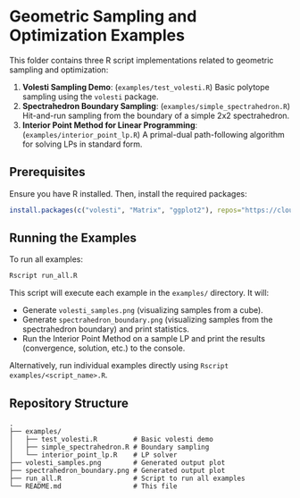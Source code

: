 # Geometric Sampling and Optimization Examples

This folder contains three R script implementations related to geometric sampling and optimization:

1.  **Volesti Sampling Demo**: (`examples/test_volesti.R`) Basic polytope sampling using the `volesti` package.
2.  **Spectrahedron Boundary Sampling**: (`examples/simple_spectrahedron.R`) Hit-and-run sampling from the boundary of a simple 2x2 spectrahedron.
3.  **Interior Point Method for Linear Programming**: (`examples/interior_point_lp.R`) A primal-dual path-following algorithm for solving LPs in standard form.

## Prerequisites

Ensure you have R installed. Then, install the required packages:

```R
install.packages(c("volesti", "Matrix", "ggplot2"), repos="https://cloud.r-project.org")
```

## Running the Examples

To run all examples:

```bash
Rscript run_all.R
```

This script will execute each example in the `examples/` directory. It will:

*   Generate `volesti_samples.png` (visualizing samples from a cube).
*   Generate `spectrahedron_boundary.png` (visualizing samples from the spectrahedron boundary) and print statistics.
*   Run the Interior Point Method on a sample LP and print the results (convergence, solution, etc.) to the console.

Alternatively, run individual examples directly using `Rscript examples/<script_name>.R`.

## Repository Structure

```
.
├── examples/
│   ├── test_volesti.R         # Basic volesti demo
│   ├── simple_spectrahedron.R # Boundary sampling
│   └── interior_point_lp.R    # LP solver
├── volesti_samples.png        # Generated output plot
├── spectrahedron_boundary.png # Generated output plot
├── run_all.R                  # Script to run all examples
└── README.md                  # This file
```
